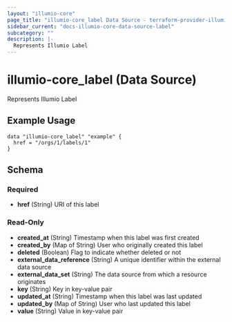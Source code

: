 ```yaml
---
layout: "illumio-core"
page_title: "illumio-core_label Data Source - terraform-provider-illumio-core"
sidebar_current: "docs-illumio-core-data-source-label"
subcategory: ""
description: |-
  Represents Illumio Label
---
```


# illumio-core_label (Data Source)

Represents Illumio Label

Example Usage
------------

```hcl
data "illumio-core_label" "example" {
  href = "/orgs/1/labels/1"
}
```

## Schema

### Required

- **href** (String) URI of this label

### Read-Only

- **created_at** (String) Timestamp when this label was first created
- **created_by** (Map of String) User who originally created this label
- **deleted** (Boolean) Flag to indicate whether deleted or not
- **external_data_reference** (String) A unique identifier within the external data source
- **external_data_set** (String) The data source from which a resource originates
- **key** (String) Key in key-value pair
- **updated_at** (String) Timestamp when this label was last updated
- **updated_by** (Map of String) User who last updated this label
- **value** (String) Value in key-value pair


